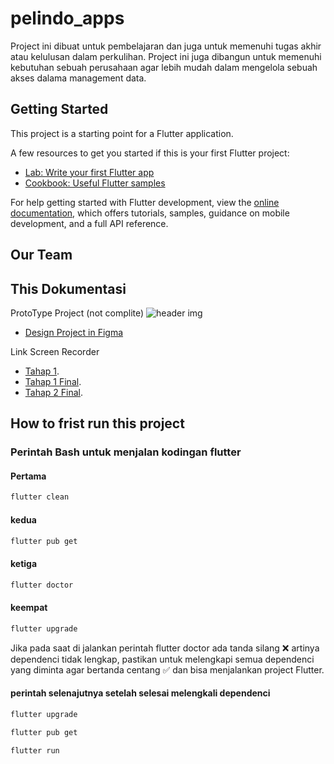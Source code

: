 # pelindo_apps

Project ini dibuat untuk pembelajaran dan juga untuk memenuhi tugas akhir atau kelulusan dalam perkulihan. 
Project ini juga dibangun untuk memenuhi kebutuhan sebuah perusahaan agar lebih mudah dalam mengelola sebuah akses dalama management data. 

## Getting Started

This project is a starting point for a Flutter application.

A few resources to get you started if this is your first Flutter project:

- [Lab: Write your first Flutter app](https://docs.flutter.dev/get-started/codelab)
- [Cookbook: Useful Flutter samples](https://docs.flutter.dev/cookbook)

For help getting started with Flutter development, view the
[online documentation](https://docs.flutter.dev/), which offers tutorials,
samples, guidance on mobile development, and a full API reference.


## Our Team

## This Dokumentasi
ProtoType Project (not complite)
![header img](https://github.com/user-attachments/assets/8c46ee0f-335f-455e-92a6-0b08db7d20e5)



- <a href="https://docs.flutter.dev/get-started/codelab" target="_blank" rel="noopener noreferrer">Design Project in Figma</a>


Link Screen Recorder
- [Tahap 1](https://www.youtube.com/watch?v=HgB8X_k5EA8).
- [Tahap 1 Final](https://docs.flutter.dev/get-started/codelab).
- [Tahap 2 Final](https://docs.flutter.dev/get-started/codelab).

## How to frist run this project
### Perintah Bash untuk menjalan kodingan flutter

#### Pertama
```bash
flutter clean
```
#### kedua
```bash
flutter pub get
```
#### ketiga
```bash
flutter doctor
```
#### keempat
```bash
flutter upgrade
```


Jika pada saat di jalankan perintah flutter doctor ada tanda silang ❌ artinya dependenci tidak lengkap, pastikan untuk melengkapi semua dependenci yang diminta agar bertanda centang ✅ dan bisa menjalankan project Flutter.

#### perintah selenajutnya setelah selesai melengkali dependenci
```bash
flutter upgrade
```
```bash
flutter pub get
```
```bash
flutter run
```

